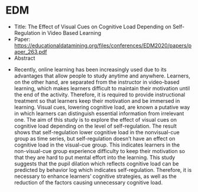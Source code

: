 # EDM

* Title: The Effect of Visual Cues on Cognitive Load Depending on Self-Regulation in Video Based Learning
* Paper: https://educationaldatamining.org/files/conferences/EDM2020/papers/paper_263.pdf
* Abstract
- Recently, online learning has been increasingly used due to its advantages that allow people to study anytime and anywhere. Learners, on the other hand, are separated from the instructor in video-based learning, which makes learners difficult to maintain their motivation until the end of the activity. Therefore, it is required to provide instructional treatment so that learners keep their motivation and be immersed in learning. Visual cues, lowering cognitive load, are known a putative way in which learners can distinguish essential information from irrelevant one. The aim of this study is to explore the effect of visual cues on cognitive load depending on the level of self-regulation. The result shows that self-regulation lower cognitive load in the nonvisual-cue group as time series, but self-regulation doesn’t have an effect on cognitive load in the visual-cue group. This indicates learners in the non-visual-cue group experience difficulty to keep their motivation so that they are hard to put mental effort into the learning. This study suggests that the pupil dilation which reflects cognitive load can be predicted by behavior log which indicates self-regulation. Therefore, it is necessary to enhance learners’
cognitive strategies, as well as the reduction of the factors causing unnecessary cognitive load.
